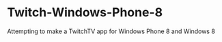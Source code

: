 Twitch-Windows-Phone-8
======================

Attempting to make a TwitchTV app for Windows Phone 8 and Windows 8
